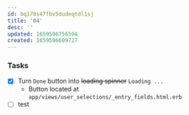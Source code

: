 ```yaml
---
id: bq178s47fbv5dudeqtdl1sj
title: '04'
desc: ''
updated: 1659596756594
created: 1659596609727
---
```


### Tasks
- [x] Turn `Done` button into ~~loading spinner~~ `Loading ...`  
  - Button located at `app/views/user_selections/_entry_fields.html.erb`  
- [ ] test 